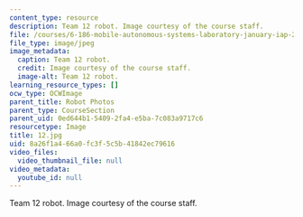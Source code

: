 ```yaml
---
content_type: resource
description: Team 12 robot. Image courtesy of the course staff.
file: /courses/6-186-mobile-autonomous-systems-laboratory-january-iap-2005/8a26f1a466a0fc3f5c5b41842ec79616_12.jpg
file_type: image/jpeg
image_metadata:
  caption: Team 12 robot.
  credit: Image courtesy of the course staff.
  image-alt: Team 12 robot.
learning_resource_types: []
ocw_type: OCWImage
parent_title: Robot Photos
parent_type: CourseSection
parent_uid: 0ed644b1-5409-2fa4-e5ba-7c083a9717c6
resourcetype: Image
title: 12.jpg
uid: 8a26f1a4-66a0-fc3f-5c5b-41842ec79616
video_files:
  video_thumbnail_file: null
video_metadata:
  youtube_id: null
---
```

Team 12 robot. Image courtesy of the course staff.

